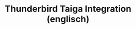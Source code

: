 ---
title: Thunderbird Taiga Integration (englisch)
description: Convert Thunderbirds mails to user stories, tasks and tickets for the Taiga project management system.

published: 2018-03-06
excludeFromSitemap: true

tags:
    - integration
    - thunderbird
    - taiga

categories:
  - Open Source Projects

---